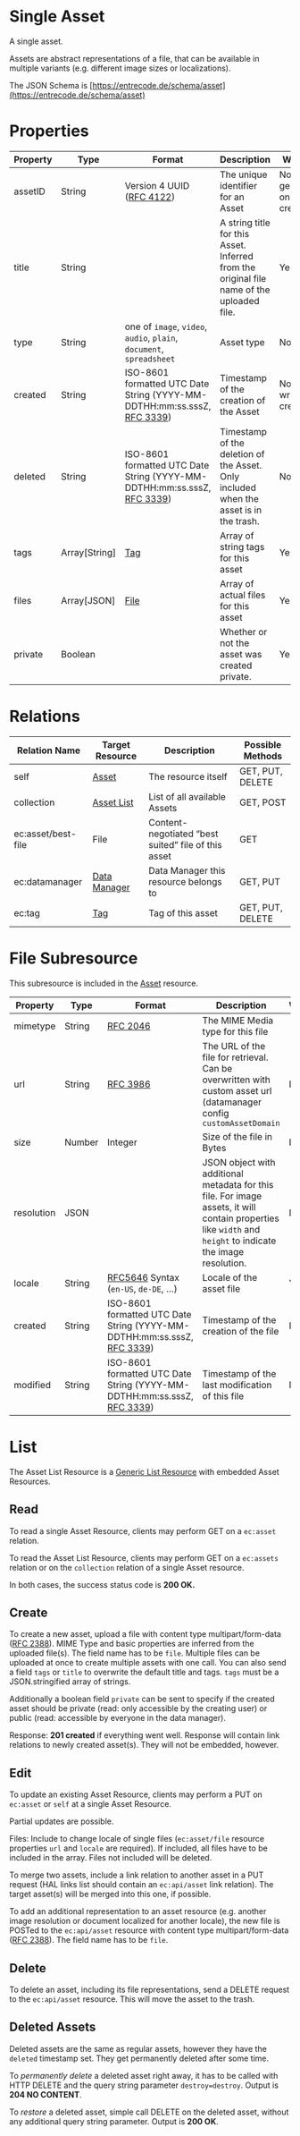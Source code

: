 # Single Asset
A single asset.

Assets are abstract representations of a file, that can be available in multiple variants (e.g. different image sizes or localizations).

The JSON Schema is [https://entrecode.de/schema/asset](https://entrecode.de/schema/asset)

# Properties

| Property | Type | Format | Description | Writable |
|----------|------|--------|-------------|----------|
| assetID | String | Version 4 UUID ([RFC 4122](http://tools.ietf.org/html/rfc4122))| The unique identifier for an Asset | No. Gets generated on creation. |
|title| String||A string title for this Asset. Inferred from the original file name of the uploaded file.|Yes
|type | String  | one of `image`, `video`, `audio`, `plain`, `document`, `spreadsheet` | Asset type | No|
|created| String| ISO-8601 formatted UTC Date String (YYYY-MM-DDTHH:mm:ss.sssZ, [RFC 3339](http://tools.ietf.org/html/rfc3339))| Timestamp of the creation of the Asset| No. Gets written on creation. |
|deleted       | String| ISO-8601 formatted UTC Date String (YYYY-MM-DDTHH:mm:ss.sssZ, [RFC 3339](http://tools.ietf.org/html/rfc3339))| Timestamp of the deletion of the Asset. Only included when the asset is in the trash.|No|
|tags  | Array[String]| [Tag](./tag/) |Array of string tags for this asset| Yes |
|files |Array[JSON]| [File](#file-subresource)  |Array of actual files for this asset | Yes|
|private	| Boolean|	| Whether or not the asset was created private.|Yes|

# Relations

| Relation Name | Target Resource | Description |Possible Methods |
|---------------|-----------------|-------------|-----------------|
| self          | [Asset](#)| The resource itself | GET, PUT, DELETE |
| collection    | [Asset List](#list)| List of all available Assets | GET, POST |
| ec:asset/best-file | File | Content-negotiated “best suited” file of this asset | GET |
| ec:datamanager| [Data Manager](./datamanager/) | Data Manager this resource belongs to | GET, PUT |
| ec:tag| [Tag](./tag/) | Tag of this asset | GET, PUT, DELETE |

# File Subresource
This subresource is included in the [Asset](#) resource.

| Property | Type | Format | Description | Writable |
|----------|------|--------|-------------|----------|
|mimetype | String | [RFC 2046](http://tools.ietf.org/html/rfc2046)    |The MIME Media type for this file| No |
|url | String |[RFC 3986](https://tools.ietf.org/html/rfc3986) | The URL of the file for retrieval. Can be overwritten with custom asset url (datamanager config `customAssetDomain` | No |
|size   | Number | Integer  |Size of the file in Bytes| No |
|resolution   | JSON  | | JSON object with additional metadata for this file. For image assets, it will contain properties like `width` and `height` to indicate the image resolution. | No |
|locale | String  | [RFC5646](http://tools.ietf.org/html/rfc5646) Syntax (`en-US`, `de-DE`, …)      |Locale of the asset file | Yes |
|created| String| ISO-8601 formatted UTC Date String (YYYY-MM-DDTHH:mm:ss.sssZ, [RFC 3339](http://tools.ietf.org/html/rfc3339))| Timestamp of the creation of the file| No |
|modified| String| ISO-8601 formatted UTC Date String (YYYY-MM-DDTHH:mm:ss.sssZ, [RFC 3339](http://tools.ietf.org/html/rfc3339))| Timestamp of the last modification of this file| No |

# List

The Asset List Resource is a [Generic List Resource](/#generic-list-resources) with embedded Asset Resources.

## Read

To read a single Asset Resource, clients may perform GET on a `ec:asset` relation.

To read the Asset List Resource, clients may perform GET on a `ec:assets` relation or on the `collection` relation of a single Asset resource.

In both cases, the success status code is **200 OK.**

## Create

To create a new asset, upload a file with content type multipart/form-data ([RFC 2388](http://tools.ietf.org/html/rfc2388)). MIME Type and basic properties are inferred from the uploaded file(s). The field name has to be `file`. 
Multiple files can be uploaded at once to create multiple assets with one call. You can also send a field `tags` or `title` to overwrite the default title and tags. `tags` must be a JSON.stringified array of strings.

Additionally a boolean field `private` can be sent to specify if the created asset should be private (read: only accessible by the creating user) or public (read: accessible by everyone in the data manager).

Response: **201 created** if everything went well. Response will contain link relations to newly created asset(s). They will not be embedded, however.

## Edit

To update an existing Asset Resource, clients may perform a PUT on `ec:asset` or `self` at a single Asset Resource.

Partial updates are possible.

Files:  Include to change locale of single files (`ec:asset/file` resource properties `url` and `locale` are required). If included, all files have to be included in the array. Files not included will be deleted.

To merge two assets, include a link relation to another asset in a PUT request (HAL links list should contain an `ec:api/asset` link relation). The target asset(s) will be merged into this one, if possible. 

To add an additional representation to an asset resource (e.g. another image resolution or document localized for another locale), the new file is POSTed to the `ec:api/asset` resource with content type multipart/form-data ([RFC 2388](http://tools.ietf.org/html/rfc2388)). The field name has to be `file`.

## Delete

To delete an asset, including its file representations, send a DELETE request to the `ec:api/asset` resource. This will move the asset to the trash.

## Deleted Assets

Deleted assets are the same as regular assets, however they have the `deleted` timestamp set. They get permanently deleted after some time.

To *permanently delete* a deleted asset right away, it has to be called with HTTP DELETE and the query string parameter `destroy=destroy`.
Output is **204 NO CONTENT**.

To *restore* a deleted asset, simple call DELETE on the deleted asset, without any additional query string parameter.
Output is **200 OK**.



